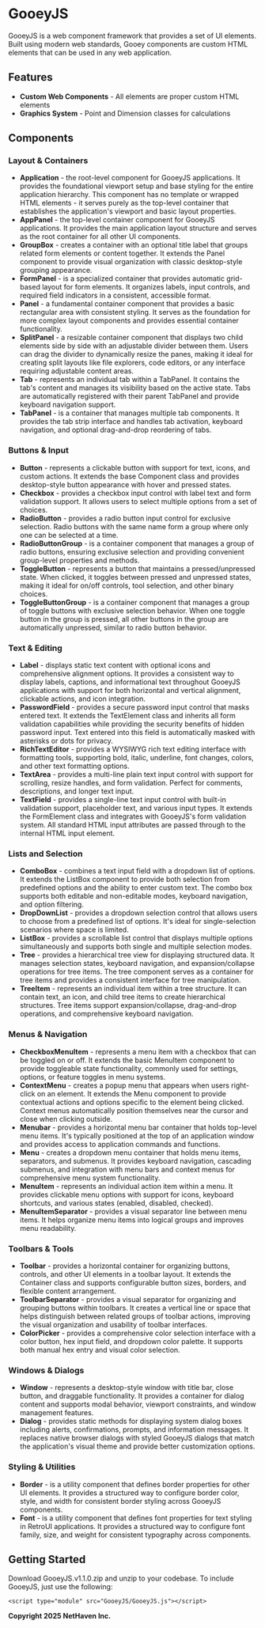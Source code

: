 # GooeyJS
GooeyJS is a web component framework that provides a set of UI elements. Built using modern web standards, Gooey components are custom HTML elements that can be used in any web application.

## Features

- **Custom Web Components** - All elements are proper custom HTML elements
- **Graphics System** - Point and Dimension classes for calculations

## Components

### Layout & Containers
- **Application** - the root-level component for GooeyJS applications. It provides the foundational viewport setup and base styling for the entire application hierarchy. This component has no template or wrapped HTML elements - it serves purely as the top-level container that establishes the application's viewport and basic layout properties.
- **AppPanel** - the top-level container component for GooeyJS applications. It provides the main application layout structure and serves as the root container for all other UI components.
- **GroupBox** - creates a container with an optional title label that groups related form elements or content together. It extends the Panel component to provide visual organization with classic desktop-style grouping appearance.
- **FormPanel** - is a specialized container that provides automatic grid-based layout for form elements. It organizes labels, input controls, and required field indicators in a consistent, accessible format.
- **Panel** - a fundamental container component that provides a basic rectangular area with consistent styling. It serves as the foundation for more complex layout components and provides essential container functionality.
- **SplitPanel** - a resizable container component that displays two child elements side by side with an adjustable divider between them. Users can drag the divider to dynamically resize the panes, making it ideal for creating split layouts like file explorers, code editors, or any interface requiring adjustable content areas.
- **Tab** - represents an individual tab within a TabPanel. It contains the tab's content and manages its visibility based on the active state. Tabs are automatically registered with their parent TabPanel and provide keyboard navigation support.
- **TabPanel** - is a container that manages multiple tab components. It provides the tab strip interface and handles tab activation, keyboard navigation, and optional drag-and-drop reordering of tabs.

### Buttons & Input
- **Button** - represents a clickable button with support for text, icons, and custom actions. It extends the base Component class and provides desktop-style button appearance with hover and pressed states.
- **Checkbox** - provides a checkbox input control with label text and form validation support. It allows users to select multiple options from a set of choices.
- **RadioButton** - provides a radio button input control for exclusive selection. Radio buttons with the same name form a group where only one can be selected at a time.
- **RadioButtonGroup** - is a container component that manages a group of radio buttons, ensuring exclusive selection and providing convenient group-level properties and methods.
- **ToggleButton** - represents a button that maintains a pressed/unpressed state. When clicked, it toggles between pressed and unpressed states, making it ideal for on/off controls, tool selection, and other binary choices.
- **ToggleButtonGroup** - is a container component that manages a group of toggle buttons with exclusive selection behavior. When one toggle button in the group is pressed, all other buttons in the group are automatically unpressed, similar to radio button behavior.

### Text & Editing
- **Label** - displays static text content with optional icons and comprehensive alignment options. It provides a consistent way to display labels, captions, and informational text throughout GooeyJS applications with support for both horizontal and vertical alignment, clickable actions, and icon integration.
- **PasswordField** - provides a secure password input control that masks entered text. It extends the TextElement class and inherits all form validation capabilities while providing the security benefits of hidden password input. Text entered into this field is automatically masked with asterisks or dots for privacy.
- **RichTextEditor** - provides a WYSIWYG rich text editing interface with formatting tools, supporting bold, italic, underline, font changes, colors, and other text formatting options.
- **TextArea** - provides a multi-line plain text input control with support for scrolling, resize handles, and form validation. Perfect for comments, descriptions, and longer text input.
- **TextField** - provides a single-line text input control with built-in validation support, placeholder text, and various input types. It extends the FormElement class and integrates with GooeyJS's form validation system. All standard HTML input attributes are passed through to the internal HTML input element.

### Lists and Selection
- **ComboBox** - combines a text input field with a dropdown list of options. It extends the ListBox component to provide both selection from predefined options and the ability to enter custom text. The combo box supports both editable and non-editable modes, keyboard navigation, and option filtering.
- **DropDownList** - provides a dropdown selection control that allows users to choose from a predefined list of options. It's ideal for single-selection scenarios where space is limited.
- **ListBox** - provides a scrollable list control that displays multiple options simultaneously and supports both single and multiple selection modes.
- **Tree** - provides a hierarchical tree view for displaying structured data. It manages selection states, keyboard navigation, and expansion/collapse operations for tree items. The tree component serves as a container for tree items and provides a consistent interface for tree manipulation.
- **TreeItem** - represents an individual item within a tree structure. It can contain text, an icon, and child tree items to create hierarchical structures. Tree items support expansion/collapse, drag-and-drop operations, and comprehensive keyboard navigation.

### Menus & Navigation
- **CheckboxMenuItem** - represents a menu item with a checkbox that can be toggled on or off. It extends the basic MenuItem component to provide toggleable state functionality, commonly used for settings, options, or feature toggles in menu systems.
- **ContextMenu** - creates a popup menu that appears when users right-click on an element. It extends the Menu component to provide contextual actions and options specific to the element being clicked. Context menus automatically position themselves near the cursor and close when clicking outside.
- **Menubar** - provides a horizontal menu bar container that holds top-level menu items. It's typically positioned at the top of an application window and provides access to application commands and functions.
- **Menu** - creates a dropdown menu container that holds menu items, separators, and submenus. It provides keyboard navigation, cascading submenus, and integration with menu bars and context menus for comprehensive menu system functionality.
- **MenuItem** - represents an individual action item within a menu. It provides clickable menu options with support for icons, keyboard shortcuts, and various states (enabled, disabled, checked).
- **MenuItemSeparator** - provides a visual separator line between menu items. It helps organize menu items into logical groups and improves menu readability.

### Toolbars & Tools
- **Toolbar** - provides a horizontal container for organizing buttons, controls, and other UI elements in a toolbar layout. It extends the Container class and supports configurable button sizes, borders, and flexible content arrangement.
- **ToolbarSeparator** - provides a visual separator for organizing and grouping buttons within toolbars. It creates a vertical line or space that helps distinguish between related groups of toolbar actions, improving the visual organization and usability of toolbar interfaces.
- **ColorPicker** - provides a comprehensive color selection interface with a color button, hex input field, and dropdown color palette. It supports both manual hex entry and visual color selection.

### Windows & Dialogs
- **Window** - represents a desktop-style window with title bar, close button, and draggable functionality. It provides a container for dialog content and supports modal behavior, viewport constraints, and window management features.
- **Dialog** - provides static methods for displaying system dialog boxes including alerts, confirmations, prompts, and information messages. It replaces native browser dialogs with styled GooeyJS dialogs that match the application's visual theme and provide better customization options.

### Styling & Utilities
- **Border** - is a utility component that defines border properties for other UI elements. It provides a structured way to configure border color, style, and width for consistent border styling across GooeyJS components.
- **Font** - is a utility component that defines font properties for text styling in RetroUI applications. It provides a structured way to configure font family, size, and weight for consistent typography across components.

## Getting Started
Download GooeyJS.v1.1.0.zip and unzip to your codebase. To include GooeyJS, just use the following:

    <script type="module" src="GooeyJS/GooeyJS.js"></script>


**Copyright 2025 NetHaven Inc.**
